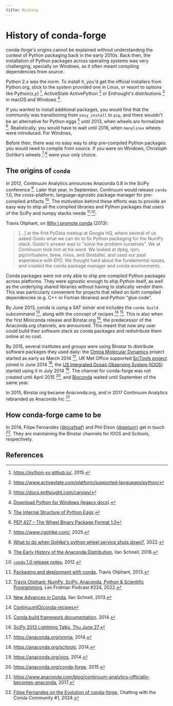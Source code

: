 ```yaml
---
title: History
---
```


# History of conda-forge

conda-forge's origins cannot be explained without understanding the context of Python packaging back in the early 2010s. Back then, the installation of Python packages across operating systems was very challenging, specially on Windows, as it often meant compiling dependencies from source.

Python 2.x was the norm. To install it, you'd get the official installers from Python.org, stick to the system provided one in Linux, or resort to options like Python(x,y) [^pythonxy], ActiveState ActivePython [^activepython] or Enthought's distributions [^enthought] in macOS and Windows [^legacy-python-downloads].

If you wanted to install additional packages, you would find that the community was transitioning from `easy_install` to `pip`, and there wouldn't be an alternative for Python eggs [^eggs] until 2013, when wheels are formalized [^wheels].
Realistically, you would have to wait until 2016, when `manylinux` wheels were introduced. For Windows, 

Before then, there was no easy way to ship pre-compiled Python packages: you would need to compile from source. If you were on Windows, Christoph Gohlke's wheels [^cgohlke]<sup>,</sup>[^cgohlke-shutdown] were your only choice.

## The origins of `conda`

In 2012, Continuum Analytics announces Anaconda 0.8 in the SciPy conference [^anaconda-history]. Later that year, in September, Continuum would release `conda` 1.0, the cross-platform, language-agnostic package manager for pre-compiled artifacts [^conda-changelog-1.0]. The motivation behind these efforts was to provide an easy way to ship all the compiled libraries and Python packages that users of the SciPy and numpy stacks neede [^packaging-and-deployment-with-conda]<sup>,</sup>[^lex-fridman-podcast]:

Travis Oliphant, on [Why I promote conda](https://technicaldiscovery.blogspot.com/2013/12/why-i-promote-conda.html) (2013):

> [...] at the first PyData meetup at Google HQ, where several of us asked Guido what we can do to fix Python packaging for the NumPy stack. Guido's answer was to "solve the problem ourselves". We at Continuum took him at his word. We looked at dpkg, rpm, pip/virtualenv, brew, nixos, and 0installer, and used our past experience with EPD. We thought hard about the fundamental issues, and created the conda package manager and conda environments.

Conda packages were not only able to ship pre-compiled Python packages across platforms. They were agnostic enough to ship Python itself, as well as the underlying shared libraries without having to statically vendor them. This was particularly convenient for projects that relied on both compiled dependencies (e.g. C++ or Fortran libraries) and Python "glue code".

By June 2013, conda is using a SAT solver and includes the `conda build` subcommand [^new-advances-in-conda], along with the concept of recipes [^conda-recipes-repo] [^early-conda-build-docs]. This is also when the first Miniconda release and Binstar.org [^binstar], the predecessor of the Anaconda.org channels, are announced. This meant that now any user could build their software stack as conda packages and redistribute them online at no cost.

By 2015, several institutes and groups were using Binstar to distribute software packages they used daily: the [Omnia Molecular Dynamics](https://github.com/omnia-md) project started as early as March 2014 [^binstar-omnia], UK Met Office supported [SciTools project](https://scitools.org.uk/) joined in June 2014 [^binstar-scitools], the [US Integrated Ocean Observing System (IOOS)](http://www.ioos.noaa.gov/) started using it in July 2014 [^binstar-ioos]. The channel for conda-forge was not created until April 2015 [^binstar-conda-forge], and [Bioconda](https://anaconda.org/bioconda) waited until September of the same year.

In 2015, Binstar.org became Anaconda.org, and in 2017 Continuum Analytics rebranded as Anaconda Inc [^anaconda-rebrand].

## How conda-forge came to be

In 2014, Filipe Fernandes ([@ocefpaf](https://github.com/ocefpaf)) and Phil Elson ([@pelson](https://github.com/pelson)) get in touch [^chatting-ocefpaf]. They are maintaining the Binstar channels for IOOS and Scitools, respectively.

<!-- to be continued -->

## References

[^cgohlke]: https://www.cgohlke.com/, 2025.
[^cgohlke-shutdown]: [What to do when Gohlke's python wheel service shuts down?](https://stackoverflow.com/questions/72581592/what-to-do-when-gohlkes-python-wheel-service-shuts-down), 2022.
[^anaconda-history]: [The Early History of the Anaconda Distribution](http://ilan.schnell-web.net/prog/anaconda-history/), Ilan Schnell, 2018.
[^lex-fridman-podcast]: [Travis Oliphant: NumPy, SciPy, Anaconda, Python & Scientific Programming](https://www.youtube.com/watch?v=gFEE3w7F0ww&t=7596s), Lex Fridman Podcast #224, 2022.
[^conda-changelog-1.0]: [`conda` 1.0 release notes](https://github.com/conda/conda/blob/24.7.1/CHANGELOG.md#100-2012-09-06), 2012.
[^early-conda-build-docs]: [Conda build framework documentation](https://web.archive.org/web/20141006141927/http://conda.pydata.org/docs/build.html), 2014.
[^conda-recipes-repo]: [ContinuumIO/conda-recipes](https://github.com/conda-archive/conda-recipes)
[^packaging-and-deployment-with-conda]: [Packaging and deployment with conda](https://speakerdeck.com/teoliphant/packaging-and-deployment-with-conda), Travis Oliphant, 2013.
[^new-advances-in-conda]: [New Advances in Conda](https://web.archive.org/web/20140331190645/http://continuum.io/blog/new-advances-in-conda), Ilan Schnell, 2013.
[^binstar-scitools]: https://anaconda.org/scitools, 2014.
[^binstar-ioos]: https://anaconda.org/ioos, 2014.
[^binstar-omnia]: https://anaconda.org/omnia, 2014.
[^binstar-conda-forge]: https://anaconda.org/conda-forge, 2015.
[^chatting-ocefpaf]: [Filipe Fernandes on the Evolution of conda-forge](https://www.youtube.com/watch?v=U2oa_RLbTVA), Chatting with the Conda Community #1, 2024.
[^wheels]: [PEP 427 – The Wheel Binary Package Format 1.0](https://peps.python.org/pep-0427/)
[^eggs]: [The Internal Structure of Python Eggs](https://setuptools.pypa.io/en/latest/deprecated/python_eggs.html).
[^legacy-python-downloads]: [Download Python for Windows (legacy docs)](https://legacy.python.org/download/windows/).
[^pythonxy]: https://python-xy.github.io/, 2015.
[^activepython]: https://www.activestate.com/platform/supported-languages/python/
[^enthought]: https://docs.enthought.com/canopy/
[^anaconda-rebrand]: https://www.anaconda.com/blog/continuum-analytics-officially-becomes-anaconda, 2017.
[^technical-discovery]: https://technicaldiscovery.blogspot.com/2013/12/why-i-promote-conda.html, 2013.
[^binstar]: [SciPy 2013 Lightning Talks, Thu June 27](https://youtu.be/ywHqIEv3xXg?list=PLYx7XA2nY5GeTWcUQTbXVdllyp-Ie3r-y&t=850).
